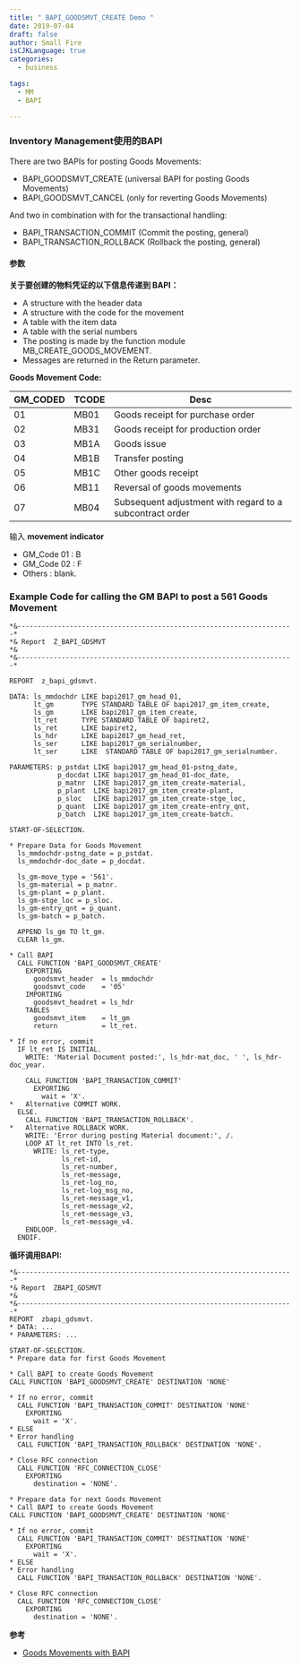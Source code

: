 ```yaml
---
title: " BAPI_GOODSMVT_CREATE Demo "
date: 2019-07-04
draft: false
author: Small Fire
isCJKLanguage: true
categories: 
  - business

tags: 
  - MM
  - BAPI

---
```




### Inventory Management使用的BAPI

There are two BAPIs for posting Goods Movements:

- BAPI_GOODSMVT_CREATE (universal BAPI for posting Goods Movements)
- BAPI_GOODSMVT_CANCEL (only for reverting Goods Movements)

And two in combination with for the transactional handling:

- BAPI_TRANSACTION_COMMIT (Commit the posting, general)
- BAPI_TRANSACTION_ROLLBACK (Rollback the posting, general)

#### 参数

**关于要创建的物料凭证的以下信息传递到 BAPI：**

- A structure with the header data
- A structure with the code for the movement
- A table with the item data
- A table with the serial numbers
- The posting is made by the function module MB_CREATE_GOODS_MOVEMENT.
- Messages are returned in the Return parameter.

**Goods Movement Code:**

| GM_CODED | TCODE | Desc                                                     |
| -------- | ----- | -------------------------------------------------------- |
| 01       | MB01  | Goods receipt for purchase order                         |
| 02       | MB31  | Goods receipt for production order                       |
| 03       | MB1A  | Goods issue                                              |
| 04       | MB1B  | Transfer posting                                         |
| 05       | MB1C  | Other goods receipt                                      |
| 06       | MB11  | Reversal of goods movements                              |
| 07       | MB04  | Subsequent adjustment with regard to a subcontract order |

输入 **movement indicator**

- GM_Code 01 : B
- GM_Code 02 : F
- Others : blank.

### Example Code for calling the GM BAPI to post a 561 Goods Movement

```JS
*&---------------------------------------------------------------------*
*& Report  Z_BAPI_GDSMVT
*&
*&---------------------------------------------------------------------*
 
REPORT  z_bapi_gdsmvt.
 
DATA: ls_mmdochdr LIKE bapi2017_gm_head_01,
      lt_gm       TYPE STANDARD TABLE OF bapi2017_gm_item_create,
      ls_gm       LIKE bapi2017_gm_item_create,
      lt_ret      TYPE STANDARD TABLE OF bapiret2,
      ls_ret      LIKE bapiret2,
      ls_hdr      LIKE bapi2017_gm_head_ret,
      ls_ser      LIKE bapi2017_gm_serialnumber,
      lt_ser      LIKE  STANDARD TABLE OF bapi2017_gm_serialnumber.
 
PARAMETERS: p_pstdat LIKE bapi2017_gm_head_01-pstng_date,
            p_docdat LIKE bapi2017_gm_head_01-doc_date,
            p_matnr  LIKE bapi2017_gm_item_create-material,
            p_plant  LIKE bapi2017_gm_item_create-plant,
            p_sloc   LIKE bapi2017_gm_item_create-stge_loc,
            p_quant  LIKE bapi2017_gm_item_create-entry_qnt,
            p_batch  LIKE bapi2017_gm_item_create-batch.
 
START-OF-SELECTION.
 
* Prepare Data for Goods Movement
  ls_mmdochdr-pstng_date = p_pstdat.
  ls_mmdochdr-doc_date = p_docdat.
 
  ls_gm-move_type = '561'.
  ls_gm-material = p_matnr.
  ls_gm-plant = p_plant.
  ls_gm-stge_loc = p_sloc.
  ls_gm-entry_qnt = p_quant.
  ls_gm-batch = p_batch.
 
  APPEND ls_gm TO lt_gm.
  CLEAR ls_gm.
 
* Call BAPI
  CALL FUNCTION 'BAPI_GOODSMVT_CREATE'
    EXPORTING
      goodsmvt_header  = ls_mmdochdr
      goodsmvt_code    = '05'
    IMPORTING
      goodsmvt_headret = ls_hdr
    TABLES
      goodsmvt_item    = lt_gm
      return           = lt_ret.
 
* If no error, commit
  IF lt_ret IS INITIAL.
    WRITE: 'Material Document posted:', ls_hdr-mat_doc, ' ', ls_hdr-doc_year.
 
    CALL FUNCTION 'BAPI_TRANSACTION_COMMIT'
      EXPORTING
        wait = 'X'.
*   Alternative COMMIT WORK.
  ELSE.
    CALL FUNCTION 'BAPI_TRANSACTION_ROLLBACK'.
*   Alternative ROLLBACK WORK.
    WRITE: 'Error during posting Material document:', /.
    LOOP AT lt_ret INTO ls_ret.
      WRITE: ls_ret-type,
             ls_ret-id,
             ls_ret-number,
             ls_ret-message,
             ls_ret-log_no,
             ls_ret-log_msg_no,
             ls_ret-message_v1,
             ls_ret-message_v2,
             ls_ret-message_v3,
             ls_ret-message_v4.
    ENDLOOP.
  ENDIF.
```



**循环调用BAPI:**

```JS
*&---------------------------------------------------------------------*
*& Report  ZBAPI_GDSMVT
*&
*&---------------------------------------------------------------------*
REPORT  zbapi_gdsmvt. 
* DATA: ...
* PARAMETERS: ...
 
START-OF-SELECTION.
* Prepare data for first Goods Movement
 
* Call BAPI to create Goods Movement
CALL FUNCTION 'BAPI_GOODSMVT_CREATE' DESTINATION 'NONE'
 
* If no error, commit
  CALL FUNCTION 'BAPI_TRANSACTION_COMMIT' DESTINATION 'NONE'
    EXPORTING
      wait = 'X'.
* ELSE
* Error handling 
  CALL FUNCTION 'BAPI_TRANSACTION_ROLLBACK' DESTINATION 'NONE'.
 
* Close RFC connection
  CALL FUNCTION 'RFC_CONNECTION_CLOSE'
    EXPORTING
      destination = 'NONE'.
 
* Prepare data for next Goods Movement
* Call BAPI to create Goods Movement
CALL FUNCTION 'BAPI_GOODSMVT_CREATE' DESTINATION 'NONE'
 
* If no error, commit
  CALL FUNCTION 'BAPI_TRANSACTION_COMMIT' DESTINATION 'NONE'
    EXPORTING
      wait = 'X'.
* ELSE
* Error handling 
  CALL FUNCTION 'BAPI_TRANSACTION_ROLLBACK' DESTINATION 'NONE'.
 
* Close RFC connection
  CALL FUNCTION 'RFC_CONNECTION_CLOSE'
    EXPORTING
      destination = 'NONE'.
```

**参考**

- [Goods Movements with BAPI](https://wiki.scn.sap.com/wiki/display/ERPSCM/Goods+Movements+with+BAPI)